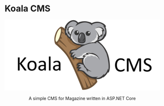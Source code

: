 # Koala CMS

![Koala CMS Logo](/KoalaCMSType.png)

<center> A simple CMS for Magazine written in ASP.NET Core</center>
